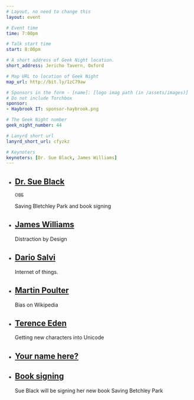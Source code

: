 ```yaml
---
# Layout, no need to change this
layout: event

# Event time
time: 7:00pm

# Talk start time 
start: 8:00pm

# A short address of Geek Night location. 
short_address: Jericho Tavern, Oxford

# Map URL to location of Geek Night
map_url: http://bit.ly/1zC79aw

# Sponsors in the form - [name]: [logo imag path (in /assets/images)]
# Do not include Torchbox
sponsor:
- Haybrook IT: sponsor-haybrook.png

# The Geek Night number
geek_night_number: 44

# Lanyrd short url
lanyrd_short_url: cfyzkz

# Keynoters
keynoters: [Dr. Sue Black, James Williams]
---
```


<ul class="keynotes">
     <li itemprop="performer" itemscope="itemscope" itemtype="http://schema.org/Person">
        <a href="https://unbound.co.uk/books/saving-bletchley-park"><h2 itemprop="name">Dr. Sue Black</h2><sub>OBE</sub></a>
        <p>Saving Bletchley Park and book signing</p>
        <!--
        <div class="downloads">
            <a href="/">Slides</a>
        </div> -->
    </li>
    <li itemprop="performer" itemscope="itemscope" itemtype="http://schema.org/Person">
        <a href="http://www.oii.ox.ac.uk/people/?id=275"><h2 itemprop="name">James Williams</h2></a>
        <p>Distraction by Design</p>
        <!--
        <div class="downloads">
            <a href="/">Slides</a>
        </div> -->
    </li>
</ul>

<ul class="microslots">
    <li itemprop="performer" itemscope="itemscope" itemtype="http://schema.org/Person">
        <a href="https://bochovj.wordpress.com/2015/04/06/piot-a-picopersonal-internet-of-thing-diy-platform/" itemprop="url"><h2 itemprop="name">Dario Salvi</h2></a>
        <p>Internet of things.</p>
    </li>
    <li itemprop="performer" itemscope="itemscope" itemtype="http://schema.org/Person">
        <a href="" itemprop="url"><h2 itemprop="name">Martin Poulter</h2></a>
        <p>Bias on Wikipedia</p>
    </li>
    <li itemprop="performer" itemscope="itemscope" itemtype="http://schema.org/Person">
        <a href="http://unicodepowersymbol.com/" itemprop="url"><h2 itemprop="name">Terence Eden</h2></a>
        <p>Getting new characters into Unicode</p>
    </li>
    <li itemprop="performer" itemscope="itemscope" itemtype="http://schema.org/Person">
        <a href="" itemprop="url"><h2 itemprop="name">Your name here?</h2></a>
        <p></p>
    </li>
    <li itemprop="performer" itemscope="itemscope" itemtype="http://schema.org/Person">
        <a href="https://unbound.co.uk/books/saving-bletchley-park" itemprop="url"><h2 itemprop="name">Book signing</h2></a>
        <p>Sue Black will be signing her new book Saving Betchley Park</p>
    </li>
</ul>


